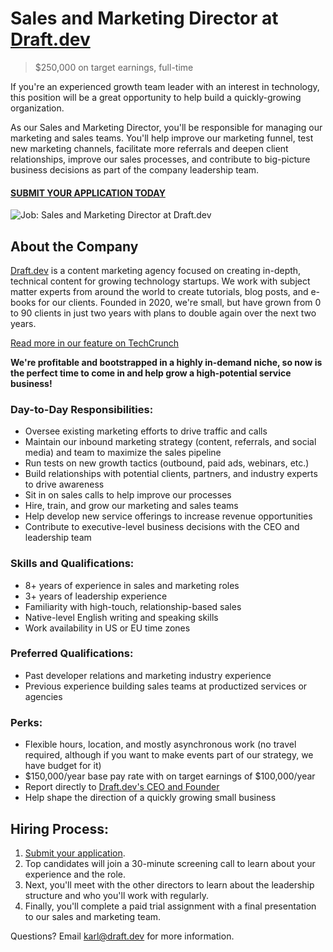 # Sales and Marketing Director at [Draft.dev](https://draft.dev/)
> $250,000 on target earnings, full-time

If you're an experienced growth team leader with an interest in technology, this position will be a great opportunity to help build a quickly-growing organization.

As our Sales and Marketing Director, you'll be responsible for managing our marketing and sales teams. You'll help improve our marketing funnel, test new marketing channels, facilitate more referrals and deepen client relationships, improve our sales processes, and contribute to big-picture business decisions as part of the company leadership team.

#### [SUBMIT YOUR APPLICATION TODAY](https://airtable.com/shr1BLe1LlwCs4B2H)

![Job: Sales and Marketing Director at Draft.dev](https://draft.dev/learn/assets/posts/promotion.png)

## About the Company
[Draft.dev](https://draft.dev/) is a content marketing agency focused on creating in-depth, technical content for growing technology startups. We work with subject matter experts from around the world to create tutorials, blog posts, and e-books for our clients. Founded in 2020, we're small, but have grown from 0 to 90 clients in just two years with plans to double again over the next two years.

[Read more in our feature on TechCrunch](https://techcrunch.com/2021/07/29/draft-dev-ceo-karl-hughes-on-the-importance-of-using-experts-in-developer-marketing/)

**We're profitable and bootstrapped in a highly in-demand niche, so now is the perfect time to come in and help grow a high-potential service business!**

### Day-to-Day Responsibilities:
- Oversee existing marketing efforts to drive traffic and calls
- Maintain our inbound marketing strategy (content, referrals, and social media) and team to maximize the sales pipeline
- Run tests on new growth tactics (outbound, paid ads, webinars, etc.)
- Build relationships with potential clients, partners, and industry experts to drive awareness
- Sit in on sales calls to help improve our processes
- Hire, train, and grow our marketing and sales teams
- Help develop new service offerings to increase revenue opportunities
- Contribute to executive-level business decisions with the CEO and leadership team

### Skills and Qualifications:
- 8+ years of experience in sales and marketing roles
- 3+ years of leadership experience
- Familiarity with high-touch, relationship-based sales
- Native-level English writing and speaking skills
- Work availability in US or EU time zones

### Preferred Qualifications:
- Past developer relations and marketing industry experience
- Previous experience building sales teams at productized services or agencies

### Perks:
- Flexible hours, location, and mostly asynchronous work (no travel required, although if you want to make events part of our strategy, we have budget for it)
- $150,000/year base pay rate with on target earnings of $100,000/year
- Report directly to [Draft.dev's CEO and Founder](https://www.linkedin.com/in/karllhughes)
- Help shape the direction of a quickly growing small business

## Hiring Process:
1. [Submit your application](https://airtable.com/shr1BLe1LlwCs4B2H).
2. Top candidates will join a 30-minute screening call to learn about your experience and the role.
3. Next, you'll meet with the other directors to learn about the leadership structure and who you'll work with regularly.
4. Finally, you'll complete a paid trial assignment with a final presentation to our sales and marketing team.

Questions? Email [karl@draft.dev](mailto:karl@draft.dev) for more information.
